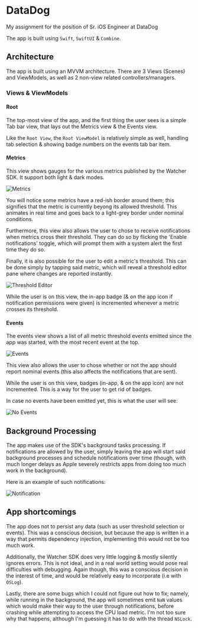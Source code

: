 # DataDog

My assignment for the position of Sr. iOS Engineer at DataDog

The app is built using `Swift`, `SwiftUI` & `Combine`.

## Architecture

The app is built using an MVVM architecture. There are 3 Views (Scenes) and ViewModels, as well as 2 non-view related controllers/managers.

### Views & ViewModels

#### Root

The top-most view of the app, and the first thing the user sees is a simple Tab bar view, that lays out the Metrics view & the Events view.

Like the `Root View`, the `Root ViewModel` is relatively simple as well, handling tab selection & showing badge numbers on the events tab bar item.

#### Metrics

This view shows gauges for the various metrics published by the Watcher SDK.
It support both light & dark modes.

![Metrics](Resources/Metrics.png)

You will notice some metrics have a red-ish border around them; this signifies that the metric is currently beyong its allowed threshold. This animates in real time and goes back to a light-grey border under nominal conditions.

Furthermore, this view also allows the user to chose to receive notifications when metrics cross their threshold. They can do so by flicking the 'Enable notifications' toggle, which will prompt them with a system alert the first time they do so.

Finally, it is also possible for the user to edit a metric's threshold. This can be done simply by tapping said metric, which will reveal a threshold editor pane where changes are reported instantly.

![Threshold Editor](Resources/ThresholdEditor.png)

While the user is on this view, the in-app badge (& on the app icon if notification permissions were given) is incremented whenever a metric crosses its threshold.

#### Events

The events view shows a list of all metric threshold events emitted since the app was started, with the most recent event at the top.

![Events](Resources/Events.png)

This view also allows the user to chose whether or not the app should report nominal events (this also affects the notifications that are sent).

While the user is on this view, badges (in-app, & on the app icon) are not incremented. This is a way for the user to get rid of badges.

In case no events have been emitted yet, this is what the user will see:

![No Events](Resources/NoEventsYet.png)

## Background Processing

The app makes use of the SDK's background tasks processing. If notifications are allowed by the user, simply leaving the app will start said background processes and schedule notifications over time (though, with much longer delays as Apple severely restricts apps from doing too much work in the background).

Here is an example of such notifications:

![Notification](Resources/Notification.png)

## App shortcomings

The app does not to persist any data (such as user threshold selection or events). This was a conscious decision, but because the app is written in a way that permits dependency injection, implementing this would not be too much work.

Additionally, the Watcher SDK does very little logging & mostly silently ignores errors. This is not ideal, and in a real world setting would pose real difficulties with debugging. Again though, this was a conscious decision in the interest of time, and would be relatively easy to incorporate (i.e with `OSLog`).

Lastly, there are some bugs which I could not figure out how to fix; namely, while running in the background, the app will sometimes emit `NaN` values which would make their way to the user through notifications, before crashing while attempting to access the CPU load metric. I'm not too sure why that happens, although I'm guessing it has to do with the thread `NSLock`.

